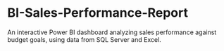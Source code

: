 # BI-Sales-Performance-Report
An interactive Power BI dashboard analyzing sales performance against budget goals, using data from SQL Server and Excel.
